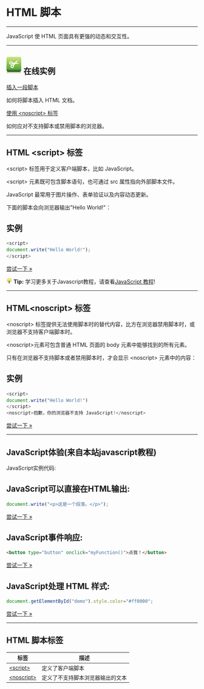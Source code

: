 # HTML 脚本

--------

JavaScript 使 HTML 页面具有更强的动态和交互性。

--------

## ![Examples](images/tryitimg.gif) 在线实例

[插入一段脚本](http://www.runoob.com/try/try.php?filename=tryhtml_script)

 如何将脚本插入 HTML 文档。

[使用 &lt;noscript&gt; 标签 ](http://www.runoob.com/try/try.php?filename=tryhtml_noscript)

 如何应对不支持脚本或禁用脚本的浏览器。

--------

## HTML &lt;script&gt; 标签

&lt;script&gt; 标签用于定义客户端脚本，比如 JavaScript。

&lt;script&gt; 元素既可包含脚本语句，也可通过 src 属性指向外部脚本文件。

JavaScript 最常用于图片操作、表单验证以及内容动态更新。

下面的脚本会向浏览器输出"Hello World!"：

## 实例

```JavaScript
<script>
document.write("Hello World!");
</script>
```

[尝试一下 &raquo;](http://www.runoob.com/try/try.php?filename=tryhtml_script)

![Remark](images/lamp.gif) **Tip:**  学习更多关于Javascript教程，请查看[JavaScript 教程](http://www.runoob.com/js/js-tutorial.html)!

--------

## HTML&lt;noscript&gt; 标签

&lt;noscript&gt; 标签提供无法使用脚本时的替代内容，比方在浏览器禁用脚本时，或浏览器不支持客户端脚本时。

&lt;noscript&gt;元素可包含普通 HTML 页面的 body 元素中能够找到的所有元素。

只有在浏览器不支持脚本或者禁用脚本时，才会显示 &lt;noscript&gt; 元素中的内容：

## 实例

```JavaScript
<script>
document.write("Hello World!")
</script>
<noscript>抱歉，你的浏览器不支持 JavaScript!</noscript>
```

[尝试一下 &raquo;](http://www.runoob.com/try/try.php?filename=tryhtml_noscript)

--------

## JavaScript体验(来自本站javascript教程)

JavaScript实例代码:

## JavaScript可以直接在HTML输出:

```JavaScript
document.write("<p>这是一个段落。</p>");
```

[尝试一下 &raquo;](http://www.runoob.com/try/try.php?filename=tryjs_intro_document_write)

## JavaScript事件响应:

```HTML
<button type="button" onclick="myFunction()">点我！</button>
```

[尝试一下 &raquo;](http://www.runoob.com/try/try.php?filename=tryjs_intro_event)

## JavaScript处理 HTML 样式:

```JavaScript
document.getElementById("demo").style.color="#ff0000";
```

[尝试一下 &raquo;](http://www.runoob.com/try/try.php?filename=tryjs_intro_style)

--------

## HTML 脚本标签

| 标签 | 描述 |
| ---- | ---- |
| [&lt;script&gt;](http://www.runoob.com/tags/tag-script.html) | 定义了客户端脚本 |
| [&lt;noscript&gt;](http://www.runoob.com/tags/tag-noscript.html) | 定义了不支持脚本浏览器输出的文本 |
